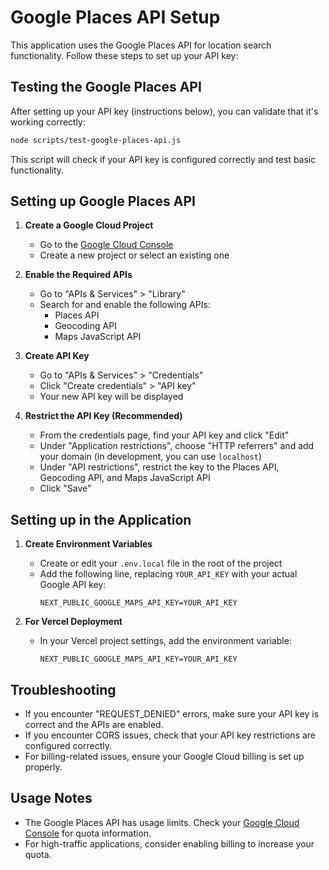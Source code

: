 # Google Places API Setup

This application uses the Google Places API for location search functionality. Follow these steps to set up your API key:

## Testing the Google Places API

After setting up your API key (instructions below), you can validate that it's working correctly:

```bash
node scripts/test-google-places-api.js
```

This script will check if your API key is configured correctly and test basic functionality.

## Setting up Google Places API

1. **Create a Google Cloud Project**
   - Go to the [Google Cloud Console](https://console.cloud.google.com/)
   - Create a new project or select an existing one

2. **Enable the Required APIs**
   - Go to "APIs & Services" > "Library"
   - Search for and enable the following APIs:
     - Places API
     - Geocoding API
     - Maps JavaScript API

3. **Create API Key**
   - Go to "APIs & Services" > "Credentials"
   - Click "Create credentials" > "API key"
   - Your new API key will be displayed

4. **Restrict the API Key (Recommended)**
   - From the credentials page, find your API key and click "Edit"
   - Under "Application restrictions", choose "HTTP referrers" and add your domain (in development, you can use `localhost`)
   - Under "API restrictions", restrict the key to the Places API, Geocoding API, and Maps JavaScript API
   - Click "Save"

## Setting up in the Application

1. **Create Environment Variables**
   - Create or edit your `.env.local` file in the root of the project
   - Add the following line, replacing `YOUR_API_KEY` with your actual Google API key:
     ```
     NEXT_PUBLIC_GOOGLE_MAPS_API_KEY=YOUR_API_KEY
     ```

2. **For Vercel Deployment**
   - In your Vercel project settings, add the environment variable:
     ```
     NEXT_PUBLIC_GOOGLE_MAPS_API_KEY=YOUR_API_KEY
     ```

## Troubleshooting

- If you encounter "REQUEST_DENIED" errors, make sure your API key is correct and the APIs are enabled.
- If you encounter CORS issues, check that your API key restrictions are configured correctly.
- For billing-related issues, ensure your Google Cloud billing is set up properly.

## Usage Notes

- The Google Places API has usage limits. Check your [Google Cloud Console](https://console.cloud.google.com/) for quota information.
- For high-traffic applications, consider enabling billing to increase your quota.

